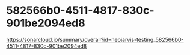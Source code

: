 # 582566b0-4511-4817-830c-901be2094ed8
https://sonarcloud.io/summary/overall?id=neojarvis-testing_582566b0-4511-4817-830c-901be2094ed8
